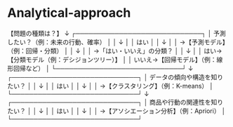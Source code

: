 # Analytical-approach


【問題の種類は？】
         ↓
┌─────────────────────────────┐
│  予測したい？（例：未来の行動、確率）              │
│       ↓                                            │
│    はい                                           │
│       ↓                                            │
│  →【予測モデル】（例：回帰・分類）                 │
│       ↓                                            │
│  →「はい・いいえ」の分類？                         │
│       ↓                                            │
│    はい→【分類モデル（例：デシジョンツリー）】       │
│    いいえ→【回帰モデル】（例：線形回帰など）         │
└─────────────────────────────┘
        ↓
┌─────────────────────────────┐
│  データの傾向や構造を知りたい？                        │
│       ↓                                            │
│    はい                                           │
│       ↓                                            │
│  →【クラスタリング】（例：K-means）                   │
└─────────────────────────────┘
        ↓
┌─────────────────────────────┐
│  商品や行動の関連性を知りたい？                        │
│       ↓                                            │
│    はい                                           │
│       ↓                                            │
│  →【アソシエーション分析】（例：Apriori）             │
└─────────────────────────────┘

